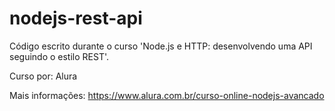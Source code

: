 # nodejs-rest-api

Código escrito durante o curso 'Node.js e HTTP: desenvolvendo uma API seguindo o estilo REST'.

Curso por: Alura

Mais informações: https://www.alura.com.br/curso-online-nodejs-avancado
